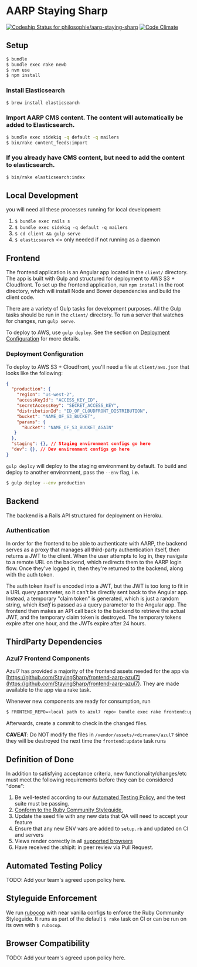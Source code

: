# AARP Staying Sharp

[ ![Codeship Status for philosophie/aarp-staying-sharp](https://codeship.com/projects/5ea238d0-28c4-0133-e286-1ecec8ed5cc2/status?branch=master)](https://codeship.com/projects/97822)
[![Code Climate](https://codeclimate.com/repos/55d4c46de30ba0228b00a9c3/badges/9ddd857d2dd0872bb1a7/gpa.svg)](https://codeclimate.com/repos/55d4c46de30ba0228b00a9c3/feed)

## Setup

```bash
$ bundle
$ bundle exec rake newb
$ nvm use
$ npm install
```

### Install Elasticsearch
```bash
$ brew install elasticsearch
```

### Import AARP CMS content. The content will automatically be added to Elasticsearch.

```bash
$ bundle exec sidekiq -q default -q mailers
$ bin/rake content_feeds:import
```

### If you already have CMS content, but need to add the content to elasticsearch.

```bash
$ bin/rake elasticsearch:index
```

## Local Development
you will need all these processes running for local development:

1. `$ bundle exec rails s`
1. `$ bundle exec sidekiq -q default -q mailers`
1. `$ cd client && gulp serve`
1. `$ elasticsearch` <= only needed if not running as a daemon

## Frontend

The frontend application is an Angular app located in the `client/` directory. The app is built with Gulp and structured for deployment to AWS S3 + Cloudfront. To set up the frontend application, run `npm install` in the root directory, which will install Node and Bower dependencies and build the client code.

There are a variety of Gulp tasks for development purposes. All the Gulp tasks should be run in the `client/` directory. To run a server that watches for changes, run `gulp serve`.

To deploy to AWS, use `gulp deploy`. See the section on [Deployment Configuration]() for more details.

### Deployment Configuration

To deploy to AWS S3 + Cloudfront, you'll need a file at `client/aws.json` that looks like the following:

```json
{
  "production": {
    "region": "us-west-2",
    "accessKeyId": "ACCESS_KEY_ID",
    "secretAccessKey": "SECRET_ACCESS_KEY",
    "distributionId": "ID_OF_CLOUDFRONT_DISTRIBUTION",
    "bucket": "NAME_OF_S3_BUCKET",
    "params": {
      "Bucket": "NAME_OF_S3_BUCKET_AGAIN"
   }
  },
  "staging": {}, // Staging environment configs go here
  "dev": {}, // Dev environment configs go here
}
```

`gulp deploy` will deploy to the staging environment by default. To build and deploy to another environment, pass the `--env` flag, i.e.

```sh
$ gulp deploy --env production
```

## Backend

The backend is a Rails API structured for deployment on Heroku.

### Authentication

In order for the frontend to be able to authenticate with AARP, the backend serves as a proxy that manages all third-party authentication itself, then returns a JWT to the client. When the user attempts to log in, they navigate to a remote URL on the backend, which redirects them to the AARP login flow. Once they've logged in, then they're returned to the backend, along with the auth token.

The auth token itself is encoded into a JWT, but the JWT is too long to fit in a URL query parameter, so it can't be directly sent back to the Angular app. Instead, a temporary "claim token" is generated, which is just a random string, which *itself* is passed as a query parameter to the Angular app. The frontend then makes an API call back to the backend to retrieve the actual JWT, and the temporary claim token is destroyed. The temporary tokens expire after one hour, and the JWTs expire after 24 hours.

## ThirdParty Dependencies

### Azul7 Frontend Components

Azul7 has provided a majority of the frontend assets needed for the app via
[https://github.com/StayingSharp/frontend-aarp-azul7](https://github.com/StayingSharp/frontend-aarp-azul7).
They are made available to the app via a rake task.

Whenever new components are ready for consumption, run

```sh
$ FRONTEND_REPO=<local path to azul7 repo> bundle exec rake frontend:update
```

Afterwards, create a commit to check in the changed files.

**CAVEAT**: Do NOT modify the files in `/vendor/assets/<dirname>/azul7` since
they will be destroyed the next time the `frontend:update` task runs

## Definition of Done

In addition to satisfying acceptance criteria, new functionality/changes/etc
must meet the following requirements before they can be considered "done":

1. Be well-tested according to our
   [Automated Testing Policy](#automated-testing-policy), and the test suite
   must be passing.
1. [Conform to the Ruby Community Styleguide.](#styleguide-enforcement)
1. Update the seed file with any new data that QA will need to accept your feature
1. Ensure that any new ENV vars are added to `setup.rb` and updated on CI and
   servers
1. Views render correctly in all [supported browsers](#supported-browsers)
1. Have received the :shipit: in peer review via Pull Request.

## Automated Testing Policy

TODO: Add your team's agreed upon policy here.

## Styleguide Enforcement

We run [rubocop][rubocop] with near vanilla configs to enforce the Ruby Community
Styleguide. It runs as part of the default `$ rake` task on CI or can be run on
its own with `$ rubocop`.

[rubocop]: https://github.com/bbatsov/rubocop

## Browser Compatibility

TODO: Add your team's agreed upon policy here.
